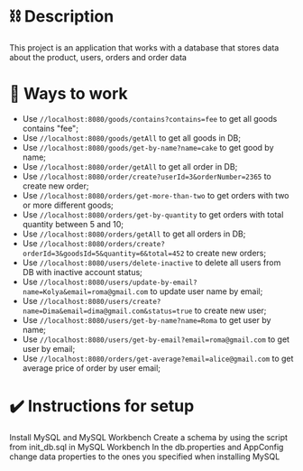 # :chains: Description 
This project is an application that works with a database that stores data about the product, users, orders and order data

# :rocket: Ways to work 
- Use `//localhost:8080/goods/contains?contains=fee` to get all goods contains "fee";
- Use `//localhost:8080/goods/getAll` to get all goods in DB;
- Use `//localhost:8080/goods/get-by-name?name=cake` to get good by name;
- Use `//localhost:8080/order/getAll` to get all order in DB;
- Use `//localhost:8080/order/create?userId=3&orderNumber=2365` to create new order;
- Use `//localhost:8080/orders/get-more-than-two` to get orders with two or more different goods;
- Use `//localhost:8080/orders/get-by-quantity` to get orders with total quantity between 5 and 10;
- Use `//localhost:8080/orders/getAll` to get all orders in DB;
- Use `//localhost:8080/orders/create?orderId=3&goodsId=5&quantity=6&total=452` to create new orders;
- Use `//localhost:8080/users/delete-inactive` to delete all users from DB with inactive account status;
- Use `//localhost:8080/users/update-by-email?name=Kolya&email=roma@gmail.com` to update user name by email;
- Use `//localhost:8080/users/create?name=Dima&email=dima@gmail.com&status=true` to create new user;
- Use `//localhost:8080/users/get-by-name?name=Roma` to get user by name;
- Use `//localhost:8080/users/get-by-email?email=roma@gmail.com` to get user by email;
- Use `//localhost:8080/orders/get-average?email=alice@gmail.com` to get average price of order by user email;


# ✔️ Instructions for setup 
Install MySQL and MySQL Workbench
Create a schema by using the script from init_db.sql in MySQL Workbench
In the db.properties and AppConfig change data properties to the ones you specified when installing MySQL

